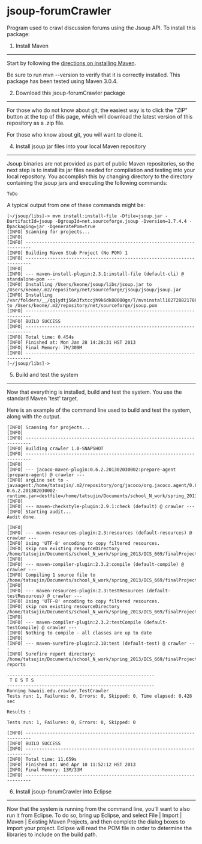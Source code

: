 jsoup-forumCrawler
=====================

Program used to crawl discussion forums using the Jsoup API. To install this package:

1. Install Maven
----------------

Start by following the [directions on installing Maven](http://maven.apache.org/download.cgi).

Be sure to run mvn --version to verify that it is correctly installed.  This package has been tested using Maven 3.0.4.

2. Download this jsoup-forumCrawler package
----------------------------------------------

For those who do not know about git, the easiest way is to click the "ZIP" button at the top of this page, which will download the latest version of this repository as a .zip file. 

For those who know about git, you will want to clone it. 

4. Install jsoup jar files into your local Maven repository
--------------------------------------------------------------

Jsoup binaries are not provided as part of public Maven repositories, so the next step is to install its jar files needed for compilation and testing into your local repository.   You accomplish this by changing directory to the directory containing the jsoup jars and executing the following commands:

```
ToDo
```

A typical output from one of these commands might be:

```
[~/jsoup/libs]-> mvn install:install-file -Dfile=jsoup.jar -DartifactId=jsoup -DgroupId=net.sourceforge.jsoup -Dversion=1.7.4.4 -Dpackaging=jar -DgeneratePom=true
[INFO] Scanning for projects...
[INFO]                                                                         
[INFO] ------------------------------------------------------------------------
[INFO] Building Maven Stub Project (No POM) 1
[INFO] ------------------------------------------------------------------------
[INFO] 
[INFO] --- maven-install-plugin:2.3.1:install-file (default-cli) @ standalone-pom ---
[INFO] Installing /Users/keone/jsoup/libs/jsoup.jar to /Users/keone/.m2/repository/net/sourceforge/jsoup/jsoup/jsoup.jar
[INFO] Installing /var/folders/__/qq1ydtj56n3fxtccjh9k6dk80000gn/T/mvninstall1027288217865601684.pom to /Users/keone/.m2/repository/net/sourceforge/jsoup.pom
[INFO] ------------------------------------------------------------------------
[INFO] BUILD SUCCESS
[INFO] ------------------------------------------------------------------------
[INFO] Total time: 0.454s
[INFO] Finished at: Mon Jan 28 14:28:31 HST 2013
[INFO] Final Memory: 7M/309M
[INFO] ------------------------------------------------------------------------
[~/jsoup/libs]-> 
```
5.  Build and test the system
-----------------------------

Now that everything is installed, build and test the system. You use the standard Maven 'test' target.  

Here is an example of the command line used to build and test the system, along with the output.

```shell
[INFO] Scanning for projects...
[INFO]                                                                         
[INFO] ------------------------------------------------------------------------
[INFO] Building crawler 1.0-SNAPSHOT
[INFO] ------------------------------------------------------------------------
[INFO] 
[INFO] --- jacoco-maven-plugin:0.6.2.201302030002:prepare-agent (prepare-agent) @ crawler ---
[INFO] argLine set to -javaagent:/home/tatsujin/.m2/repository/org/jacoco/org.jacoco.agent/0.6.2.201302030002/org.jacoco.agent-0.6.2.201302030002-runtime.jar=destfile=/home/tatsujin/Documents/school_N_work/spring_2013/ICS_669/finalProject/crawler/target/jacoco.exec
[INFO] 
[INFO] --- maven-checkstyle-plugin:2.9.1:check (default) @ crawler ---
[INFO] Starting audit...
Audit done.

[INFO] 
[INFO] --- maven-resources-plugin:2.3:resources (default-resources) @ crawler ---
[INFO] Using 'UTF-8' encoding to copy filtered resources.
[INFO] skip non existing resourceDirectory /home/tatsujin/Documents/school_N_work/spring_2013/ICS_669/finalProject/crawler/src/main/resources
[INFO] 
[INFO] --- maven-compiler-plugin:2.3.2:compile (default-compile) @ crawler ---
[INFO] Compiling 1 source file to /home/tatsujin/Documents/school_N_work/spring_2013/ICS_669/finalProject/crawler/target/classes
[INFO] 
[INFO] --- maven-resources-plugin:2.3:testResources (default-testResources) @ crawler ---
[INFO] Using 'UTF-8' encoding to copy filtered resources.
[INFO] skip non existing resourceDirectory /home/tatsujin/Documents/school_N_work/spring_2013/ICS_669/finalProject/crawler/src/test/resources
[INFO] 
[INFO] --- maven-compiler-plugin:2.3.2:testCompile (default-testCompile) @ crawler ---
[INFO] Nothing to compile - all classes are up to date
[INFO] 
[INFO] --- maven-surefire-plugin:2.10:test (default-test) @ crawler ---
[INFO] Surefire report directory: /home/tatsujin/Documents/school_N_work/spring_2013/ICS_669/finalProject/crawler/target/surefire-reports

-------------------------------------------------------
 T E S T S
-------------------------------------------------------
Running hawaii.edu.crawler.TestCrawler
Tests run: 1, Failures: 0, Errors: 0, Skipped: 0, Time elapsed: 0.428 sec

Results :

Tests run: 1, Failures: 0, Errors: 0, Skipped: 0

[INFO] ------------------------------------------------------------------------
[INFO] BUILD SUCCESS
[INFO] ------------------------------------------------------------------------
[INFO] Total time: 11.659s
[INFO] Finished at: Wed Apr 10 11:52:12 HST 2013
[INFO] Final Memory: 13M/33M
[INFO] ------------------------------------------------------------------------
```
6.  Install jsoup-forumCrawler into Eclipse
----------------------------------------------

Now that the system is running from the command line, you'll want to also run it from Eclipse.  To do so, bring up Eclipse, and select File | Import | Maven | Existing Maven Projects, and then complete the dialog boxes to import your project.  Eclipse will read the POM file in order to determine the libraries to include on the build path.  




